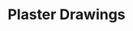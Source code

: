 ---
title: 'Plaster Drawings'
category: 'drawings'
materials: 'Ink drawings on recycled plaster'
measurements: '25cm x 25cm'
year: '2004'
mainImage: 'plaster-tn.jpg'
blurDataURL: ''
images: 'plaster-1.jpg/plaster-2.jpg/plaster-3.jpg/plaster-4.jpg/plaster-5.jpg/plaster-6.jpg/plaster-7.jpg/plaster-8.jpg/plaster-9.jpg/plaster-10.jpg/plaster-11.jpg/plaster-12.jpg/plaster-13.jpg/plaster-14.jpg'
imageNames: 'Plaster 1/Trapped/Letting Go/Plaster 4/Torn Flesh/Deep/Sigh/Vanity/Plaster 9/Plaster 10/What Comes Next/Plaster 12/Loss/Plaster 14'
---